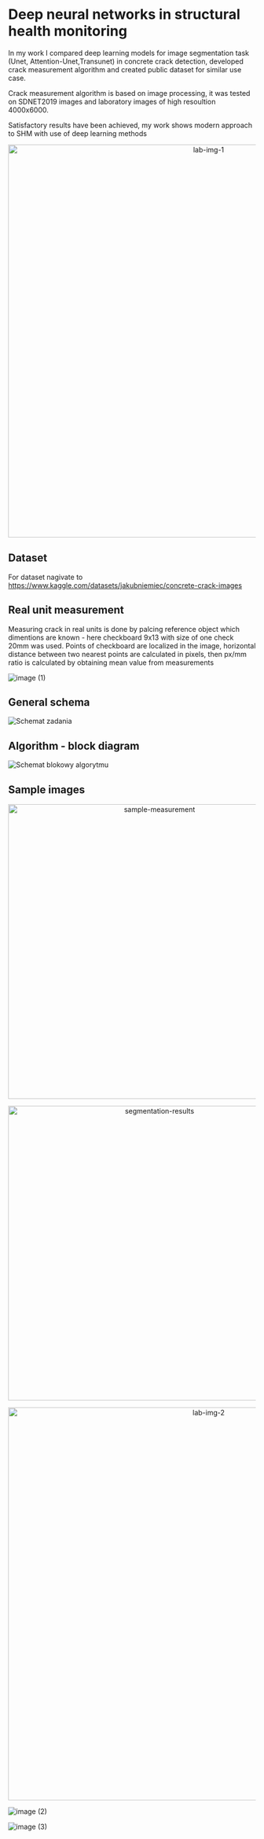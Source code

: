 # Deep neural networks in structural health monitoring

In my work I compared deep learning models for image segmentation task (Unet, Attention-Unet,Transunet) in concrete crack detection, developed crack measurement algorithm and created public dataset for similar use case.

Crack measurement algorithm is based on image processing, it was tested on  SDNET2019 images and laboratory images of high resoultion 4000x6000.

Satisfactory results have been achieved, my work shows modern approach to SHM with use of deep learning methods
<p align="center">
<img src="https://user-images.githubusercontent.com/37275864/188509212-1f366011-7884-48df-ac56-633b8386bd93.PNG" alt="lab-img-1" width="800"/>
</p>

## Dataset
For dataset nagivate to https://www.kaggle.com/datasets/jakubniemiec/concrete-crack-images

## Real unit measurement
Measuring crack in real units is done by palcing reference object which dimentions are known - here checkboard 9x13 with size of one check 20mm was used.
Points of checkboard are localized in the image, horizontal distance between two nearest points are calculated in pixels, then px/mm ratio is calculated by obtaining mean value from measurements

![image (1)](https://github.com/niemiecjakub/masters-thesis/assets/37275864/c79e5a80-fc4f-4bbb-819d-2bee94c76b24)

## General schema
![Schemat zadania](https://github.com/niemiecjakub/masters-thesis-Deep-neural-networks-in-structural-health-monitoring/assets/37275864/fe035086-9852-4845-9a0e-2f87f11f7db0)

## Algorithm - block diagram 
![Schemat blokowy algorytmu](https://github.com/niemiecjakub/masters-thesis-Deep-neural-networks-in-structural-health-monitoring/assets/37275864/bbe36eb8-5abb-416a-9d8b-ab6a34d05f6f)


## Sample images
<p align="center">
<img src="https://user-images.githubusercontent.com/37275864/188509208-44dd8b9d-59bb-47cc-8eff-e4fdee49b6d9.png" alt="sample-measurement" width="600"/>
</p>
<p align="center">
<img src="https://user-images.githubusercontent.com/37275864/188509209-216d35cb-17c9-4866-9b18-b49c2c56a847.png" alt="segmentation-results" width="600"/>
</p>
<p align="center">
<img src="https://user-images.githubusercontent.com/37275864/188509217-e116d151-e834-4dd9-982a-2512423137d6.png" alt="lab-img-2" width="800"/>
</p>

![image (2)](https://github.com/niemiecjakub/masters-thesis/assets/37275864/3178bfba-565d-4c32-9564-0960f92ecafa)

![image (3)](https://github.com/niemiecjakub/masters-thesis/assets/37275864/989e31e8-de90-4c5a-a5b0-3300f347cba3)
